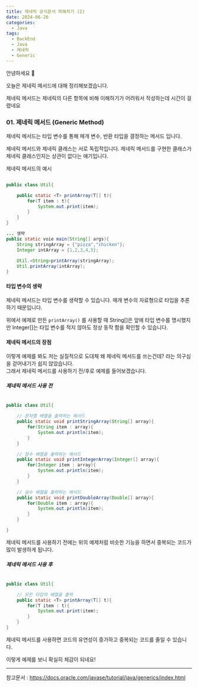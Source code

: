 ```yaml
---
title: 제네릭 공식문서 파해치기 (2)
date: 2024-06-26
categories:
  - Java
tags:
  - BackEnd
  - Java
  - 제네릭
  - Generic
---
```

안녕하세요 🐸

오늘은 제네릭 메서드에 대해 정리해보겠습니다.  

제네릭 메서드는 제네릭의 다른 항목에 비해 이해하기가 어려워서 작성하는데 시간이 걸렸네요

### 01. 제네릭 메서드 (Generic Method)

제네릭 메서드는 타입 변수를 통해 매개 변수, 반환 타입을 결정하는 메서드 입니다.

제네릭 메서드와 제네릭 클래스는 서로 독립적입니다. 
제네릭 메서드를 구현한 클래스가 제네릭 클래스인지는 상관이 없다는 얘기입니다.

제네릭 메서드의 예시
```java

public class Util{

	public static <T> printArray(T[] t){
		for(T item : t){
			System.out.print(item);
		}
	}
}

... 생략
public static voie main(String[] args){
	String stringArray = {"pizza","chicken"};
	Integer intArray = {1,2,3,4,5};
	
	Util.<String>printArray(stringArray);
	Util.printArray(intArray);
}

```

#### 타입 변수의 생략
제네릭 메서드는 타입 변수를 생략할 수 있습니다. 매개 변수의 자료형으로 타입을 추론하기 때문입니다.

위에서 예제로 만든 `printArray()` 를 사용할 때 String[]은 앞에 타입 변수를 명시했지만 Integer[]는 타입 변수를 적지 않아도 정상 동작 함을 확인할 수 있습니다.

#### 제네릭 메서드의 장점
이렇게 예제를 봐도 저는 실질적으로 도대체 왜 제네릭 메서드를 쓰는건데? 라는 의구심을 걷어내기가 쉽지 않았습니다.  
그래서 제네릭 메서드를 사용하기 전/후로 예제를 들어보겠습니다.


##### 제네릭 메서드 사용 전

```java

public class Util{

	// 문자열 배열을 출력하는 메서드
	public static void printStringArray(String[] array){
		for(String item : array){
			System.out.println(item);
		}
	}

	// 정수 배열을 출력하는 메서드
	public static void printIntegerArray(Integer[] array){
		for(Integer item : array){
			System.out.println(item);
		}
	}

	// 실수 배열을 출력하는 메서드
	public static void printDoubleArray(Double[] array){
		for(Double item : array){
			System.out.println(item);
		}
	}

}
```

제네릭 메서드를 사용하기 전에는 위의 예제처럼 비슷한 기능을 하면서 중복되는 코드가 많이 발생하게 됩니다.

##### 제네릭 메서드 사용 후
```java

public class Util{

	// 모든 타입의 배열을 출력
	public static <T> printArray(T[] t){
		for(T item : t){
			System.out.print(item);
		}
	}
}

```

제네릭 메서드를 사용하면 코드의 유연성이 증가하고 중복되는 코드를 줄일 수 있습니다.  

이렇게 예제를 보니 확실히 체감이 되네요!

---
참고문서 : https://docs.oracle.com/javase/tutorial/java/generics/index.html